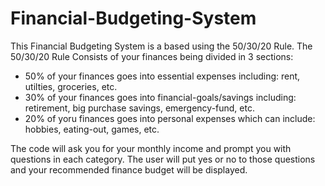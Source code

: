# Financial-Budgeting-System
This Financial Budgeting System is a based using the 50/30/20 Rule. 
The 50/30/20 Rule Consists of your finances being divided in 3 sections:
   - 50% of your finances goes into essential expenses including: rent, utilties, groceries, etc.
   - 30% of your finances goes into financial-goals/savings including: retirement, big purchase savings, emergency-fund, etc.
   - 20% of yoru finances goes into personal expenses which can include: hobbies, eating-out, games, etc.
     
The code will ask you for your monthly income and prompt you with questions in each category. The user will put yes or no to those questions and your recommended finance budget will be displayed. 
